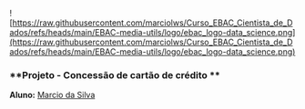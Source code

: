 ![https://raw.githubusercontent.com/marciolws/Curso_EBAC_Cientista_de_Dados/refs/heads/main/EBAC-media-utils/logo/ebac_logo-data_science.png](https://raw.githubusercontent.com/marciolws/Curso_EBAC_Cientista_de_Dados/refs/heads/main/EBAC-media-utils/logo/ebac_logo-data_science.png)

<!-- # **Profissão: Cientista de Dados** -->
### **Projeto - Concessão de cartão de crédito **

**Aluno:** [Marcio da Silva](https://www.linkedin.com/in/marciolws/)<br>
